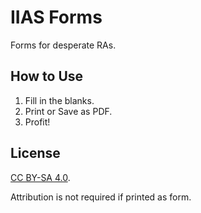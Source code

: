 IIAS Forms
==========

Forms for desperate RAs.

How to Use
----------

1. Fill in the blanks.
2. Print or Save as PDF.
3. Profit!

License
-------

[CC BY-SA 4.0](https://creativecommons.org/licenses/by-sa/4.0/).

Attribution is not required if printed as form.
